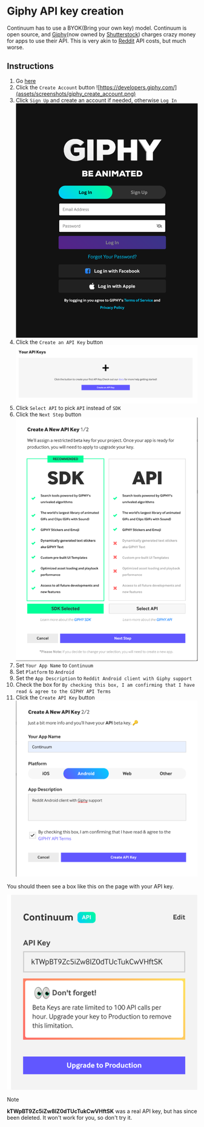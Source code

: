 # Giphy API key creation
Continuum has to use a BYOK(Bring your own key) model. Continuum is open source, and [Giphy](https://giphy.com/)(now owned by [Shutterstock](https://www.shutterstock.com/)) charges crazy money for apps to use their API. This is very akin to [Reddit](https://www.reddit.com/) API costs, but much worse.

## Instructions
1. Go [here](https://developers.giphy.com/)
2. Click the `Create Account` button
![https://developers.giphy.com/](assets/screenshots/giphy_create_account.png)
3. Click `Sign Up` and create an account if needed, otherwise `Log In`
![Sign Up or Log In](assets/screenshots/giphy_login_signup.png)
5. Click the `Create an API Key` button
![Create an API Key](assets/screenshots/giphy_create_an_api_key.png)
6. Click `Select API` to pick `API` instead of `SDK`
7. Click the `Next Step` button
![SDK or API](assets/screenshots/giphy_sdk_api.png)
7. Set `Your App Name` to `Continuum`
8. Set `Platform` to `Android`
9. Set the `App Description` to `Reddit Android client with Giphy support`
10. Check the box for `By checking this box, I am confirming that I have read & agree to the GIPHY API Terms`
11. Click the `Create API Key` button
![Create an API Key](assets/screenshots/giphy_create_a_new_api_key.png)

You should theen see a box like this on the page with your API key.

![API Key](assets/screenshots/giphy_api_key.png)

> [!NOTE]
>
> **kTWpBT9Zc5iZw8lZ0dTUcTukCwVHftSK** was a real API key, but has
> since been deleted. It won't work for you, so don't try it.
